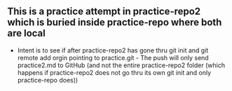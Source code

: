 ## This is a practice attempt in practice-repo2 which is buried inside practice-repo where both are local
* Intent is to see if after practice-repo2 has gone thru git init and git remote add orgin pointing to practice.git - The push will only send practice2.md to GitHub (and not the entire practice-repo2 folder (which happens if practice-repo2 does not go thru its own git init and only practice-repo does))